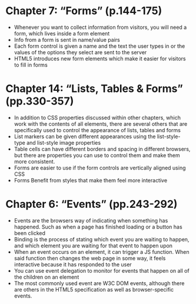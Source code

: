 # Chapter 7: “Forms” (p.144-175)
- Whenever you want to collect information from visitors, you will need a form, which lives inside a form element
- Info from a form is sent in name/value pairs
- Each form control is given a name and the text the user types in or the values of the options they select are sent to the server
- HTML5 introduces new form elements which make it easier for visitors to fill in forms

# Chapter 14: “Lists, Tables & Forms” (pp.330-357)
- In addition to CSS properties discussed within other chapters, which work with the contents of all elements, there are several others that are specifically used to control the appearance of lists, tables and forms
- List markers can be given different appearances using the list-style-type and list-style image properties
- Table cells can have different borders and spacing in different browsers, but there are properties you can use to control them and make them more consistent.
- Forms are easier to use if the form controls are vertically aligned using CSS
- Forms Benefit from styles that make them feel more interactive

# Chapter 6: “Events” (pp.243-292)
- Events are the browsers way of indicating when something has happened. Such as when a page has finished loading or a button has been clicked
- Binding is the process of stating which event you are waiting to happen, and which element you are waiting for that event to happen upon
- When an event occurs on an element, it can trigger a JS function. When said function then changes the web page in some way, it feels interactive because it has responded to the user
- You can use event delegation to monitor for events that happen on all of the children on an element
- The most commonly used event are W3C DOM events, although there are others in the HTML5 specification as well as browser-specific events.
